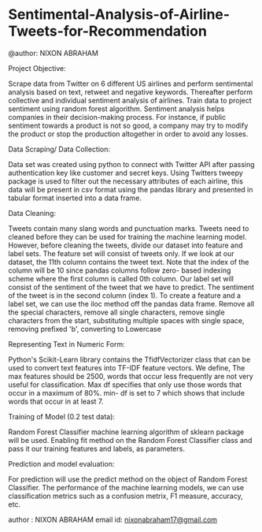 # Sentimental-Analysis-of-Airline-Tweets-for-Recommendation
@author: NIXON ABRAHAM

Project Objective:

Scrape data from Twitter on 6 different US airlines and perform sentimental analysis based on text, retweet and negative keywords. Thereafter perform collective and individual sentiment analysis of airlines. Train data to project sentiment using random forest algorithm. Sentiment analysis helps companies in their decision-making process. For instance, if public sentiment towards a product is not so good, a company may try to modify the product or stop the production altogether in order to avoid any losses.

Data Scraping/ Data Collection:

Data set was created using python to connect with Twitter API after passing authentication key like customer and secret keys. Using Twitters tweepy package is used to filter out the necessary attributes of each airline, this data will be present in csv format using the pandas library and presented in tabular format inserted into a data frame.

Data Cleaning:

Tweets contain many slang words and punctuation marks. Tweets need to cleaned before they can be used for training the machine learning model. However, before cleaning the tweets, divide our dataset into feature and label sets.
The feature set will consist of tweets only. If we look at our dataset, the 11th column contains the tweet text. Note that the index of the column will be 10 since pandas columns follow zero- based indexing scheme where the first column is called 0th column. Our label set will consist of the sentiment of the tweet that we have to predict. The sentiment of the tweet is in the second column (index 1). To create a feature and a label set, we can use the iloc method off the pandas data frame.
Remove all the special characters, remove all single characters, remove single characters from the start, substituting multiple spaces with single space, removing prefixed 'b', converting to Lowercase

Representing Text in Numeric Form:

Python's Scikit-Learn library contains the TfidfVectorizer class that can be used to convert text features into TF-IDF feature vectors.
We define,
The max features should be 2500, words that occur less frequently are not very useful for classification. Max df specifies that only use those words that occur in a maximum of 80%. min- df is set to 7 which shows that include words that occur in at least 7.

Training of Model (0.2 test data):

Random Forest Classifier machine learning algorithm of sklearn package will be used. Enabling fit method on the Random Forest Classifier class and pass it our training features and labels, as parameters.

Prediction and model evaluation:

For prediction will use the predict method on the object of Random Forest Classifier.
The performance of the machine learning models, we can use classification metrics such as a confusion metrix, F1 measure, accuracy, etc.

author : NIXON ABRAHAM
email id: nixonabraham17@gmail.com
